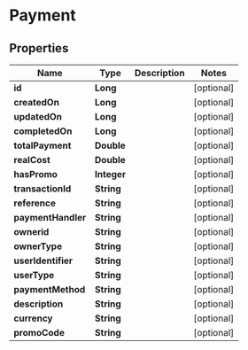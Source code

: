 
# Payment

## Properties
Name | Type | Description | Notes
------------ | ------------- | ------------- | -------------
**id** | **Long** |  |  [optional]
**createdOn** | **Long** |  |  [optional]
**updatedOn** | **Long** |  |  [optional]
**completedOn** | **Long** |  |  [optional]
**totalPayment** | **Double** |  |  [optional]
**realCost** | **Double** |  |  [optional]
**hasPromo** | **Integer** |  |  [optional]
**transactionId** | **String** |  |  [optional]
**reference** | **String** |  |  [optional]
**paymentHandler** | **String** |  |  [optional]
**ownerid** | **String** |  |  [optional]
**ownerType** | **String** |  |  [optional]
**userIdentifier** | **String** |  |  [optional]
**userType** | **String** |  |  [optional]
**paymentMethod** | **String** |  |  [optional]
**description** | **String** |  |  [optional]
**currency** | **String** |  |  [optional]
**promoCode** | **String** |  |  [optional]



